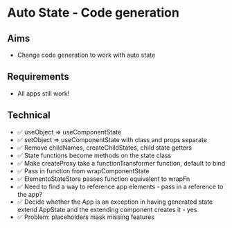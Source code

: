 Auto State - Code generation
============================

Aims
----

- Change code generation to work with auto state

Requirements
------------

- All apps still work!

Technical
---------

- ✅ useObject => useComponentState
- ✅ setObject => useComponentState with class and props separate
- ✅ Remove childNames, createChildStates, child state getters
- ✅ State functions become methods on the state class
- ✅ Make createProxy take a functionTransformer function, default to bind
- ✅ Pass in function from wrapComponentState
- ✅ ElementoStateStore passes function equivalent to wrapFn
- ✅ Need to find a way to reference app elements - pass in a reference to the app?
- ✅ Decide whether the App is an exception in having generated state extend AppState and the extending component creates it - yes
- ✅ Problem: placeholders mask missing features


